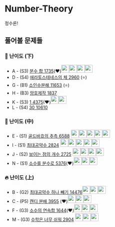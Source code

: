 # Number-Theory
정수론!

## 풀어볼 문제들

### :watermelon: 난이도 (下)

+ A - (S3) [분수 합 1735](https://www.acmicpc.net/problem/1735)(:heart:)[<img src = "https://github.com/Frog-Slayer.png" width="25" height="25">](./Code/1735/1735_P.cpp)[<img src = "https://github.com/Haaarimmm.png" width="25" height="25">](./Code/1735/1735_K.py)[<img src = "https://github.com/wocjs.png" width="25" height="25">](./Code/1735/1735_H.py)[<img src = "https://github.com/sulogc.png" width="25" height="25">](./Code/1735/1735_L.py)
+ D - (S4) [에라토스테네스의 체 2960](https://www.acmicpc.net/problem/2960) (:star:)
+ G - (B1) [소인수분해 11653](https://www.acmicpc.net/problem/11653) (:star:)
+ H - (B3) [암호제작 1837](https://www.acmicpc.net/problem/1837) 
+ K - (S3) [1 4375](https://www.acmicpc.net/problem/4375)(:heart:)[<img src = "https://github.com/Haaarimmm.png" width="25" height="25">](./Code/4375/4375_K.py)[<img src = "https://github.com/sulogc.png" width="25" height="25">](./Code/4375/4375_L.py)
+ L - (S4) [30 10610](https://www.acmicpc.net/problem/10610)


### :evergreen_tree: 난이도 (中)

+ E - (S1) [골드바흐의 추측 6588](https://www.acmicpc.net/problem/6588) [<img src = "https://github.com/Frog-Slayer.png" width="25" height="25">](./Code/6588/6588_P.cpp)[<img src = "https://github.com/wocjs.png" width="25" height="25">](./Code/6588/6588_H.py)[<img src = "https://github.com/sulogc.png" width="25" height="25">](./Code/6588/6588_L.py)[<img src = "https://github.com/Haaarimmm.png" width="25" height="25">](./Code/6588/6588_K.py)[<img src = "https://github.com/suchshin.png" width="25" height="25">](./Code/6588/6588_S.py)
+ I - (S1) [최대공약수 2824](https://www.acmicpc.net/problem/2824) [<img src = "https://github.com/Frog-Slayer.png" width="25" height="25">](./Code/2824/2824_P.cpp)[<img src = "https://github.com/Haaarimmm.png" width="25" height="25">](./Code/2824/2824_K.py)[<img src = "https://github.com/sulogc.png" width="25" height="25">](./Code/2824/2824_L.py)[<img src = "https://github.com/wocjs.png" width="25" height="25">](./Code/2824/2824_H.py)[<img src = "https://github.com/suchshin.png" width="25" height="25">](./Code/2824/2824_S.py)
+ J - (S2) [보이는 점의 개수 2725](https://www.acmicpc.net/problem/2725) [<img src = "https://github.com/sulogc.png" width="25" height="25">](./Code/2725/2725_L.py)[<img src = "https://github.com/wocjs.png" width="25" height="25">](./Code/2725/2725_H.py)[<img src = "https://github.com/Haaarimmm.png" width="25" height="25">](./Code/2725/2725_K.py)[<img src = "https://github.com/Frog-Slayer.png" width="25" height="25">](./Code/2725/2725_P.cpp)
+ N - (S1) [소수를 분수로 5376](https://www.acmicpc.net/problem/5376)(:heart:)[<img src = "https://github.com/Frog-Slayer.png" width="25" height="25">](./Code/5376/5376_P.cpp)[<img src = "https://github.com/Haaarimmm.png" width="25" height="25">](./Code/5376/5376_K.py)[<img src = "https://github.com/sulogc.png" width="25" height="25">](./Code/5376/5376_L.py)

### :fire: 난이도 (上)

+ B - (G2) [최대공약수 하나 빼기 14476](https://www.acmicpc.net/problem/14476)[<img src = "https://github.com/Frog-Slayer.png" width="25" height="25">](./Code/14476/14476_P.cpp)[<img src = "https://github.com/sulogc.png" width="25" height="25">](./Code/14476/14476_L.py)[<img src = "https://github.com/Haaarimmm.png" width="25" height="25">](./Code/14476/14476_K.py)
+ C - (P5) [캔디 분배 3955](https://www.acmicpc.net/problem/3955) (:heart:)[<img src = "https://github.com/Frog-Slayer.png" width="25" height="25">](./Code/3955/3955_P.cpp)[<img src = "https://github.com/sulogc.png" width="25" height="25">](./Code/3955/3955_L.py)[<img src = "https://github.com/Haaarimmm.png" width="25" height="25">](./Code/3955/3955_K.py)
+ F - (G3) [소수의 연속합 1644](https://www.acmicpc.net/problem/1644)(:heart:)[<img src = "https://github.com/Frog-Slayer.png" width="25" height="25">](./Code/1644/1644_P.cpp)[<img src = "https://github.com/Haaarimmm.png" width="25" height="25">](./Code/1644/1644_K.py)[<img src = "https://github.com/sulogc.png" width="25" height="25">](./Code/1644/1644_L.py)
+ M - (G3) [수학은 너무 쉬워 2904](https://www.acmicpc.net/problem/2904) [<img src = "https://github.com/Frog-Slayer.png" width="25" height="25">](./Code/2904/2904_P.cpp)[<img src = "https://github.com/sulogc.png" width="25" height="25">](./Code/2904/2904_L.py)[<img src = "https://github.com/Haaarimmm.png" width="25" height="25">](./Code/2904/2904_K.py)

